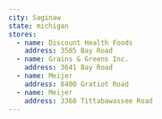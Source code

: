 ```yaml
---
city: Saginaw
state: michigan
stores:
  - name: Discount Health Foods
    address: 3585 Bay Road
  - name: Grains & Greens Inc.
    address: 3641 Bay Road
  - name: Meijer
    address: 8400 Gratiot Road
  - name: Meijer
    address: 3360 Tittabawassee Road
---
```

